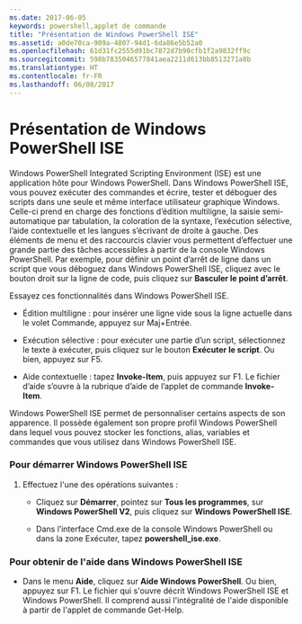 ```yaml
---
ms.date: 2017-06-05
keywords: powershell,applet de commande
title: "Présentation de Windows PowerShell ISE"
ms.assetid: a0de70ca-909a-4807-94d1-6da86e5b52a0
ms.openlocfilehash: 61d31fc2555d91bc7872d7b90cfb1f2a9832ff9c
ms.sourcegitcommit: 598b7835046577841aea2211d613bb8513271a8b
ms.translationtype: HT
ms.contentlocale: fr-FR
ms.lasthandoff: 06/08/2017
---
```

# <a name="introducing-the-windows-powershell-ise"></a>Présentation de Windows PowerShell ISE
Windows PowerShell Integrated Scripting Environment (ISE) est une application hôte pour Windows PowerShell. Dans Windows PowerShell ISE, vous pouvez exécuter des commandes et écrire, tester et déboguer des scripts dans une seule et même interface utilisateur graphique Windows. Celle-ci prend en charge des fonctions d’édition multiligne, la saisie semi-automatique par tabulation, la coloration de la syntaxe, l’exécution sélective, l’aide contextuelle et les langues s’écrivant de droite à gauche.
Des éléments de menu et des raccourcis clavier vous permettent d’effectuer une grande partie des tâches accessibles à partir de la console Windows PowerShell.  Par exemple, pour définir un point d’arrêt de ligne dans un script que vous déboguez dans Windows PowerShell ISE, cliquez avec le bouton droit sur la ligne de code, puis cliquez sur **Basculer le point d’arrêt**.

Essayez ces fonctionnalités dans Windows PowerShell ISE.

-   Édition multiligne : pour insérer une ligne vide sous la ligne actuelle dans le volet Commande, appuyez sur Maj+Entrée.

-   Exécution sélective : pour exécuter une partie d’un script, sélectionnez le texte à exécuter, puis cliquez sur le bouton **Exécuter le script**. Ou bien, appuyez sur F5.

-   Aide contextuelle : tapez **Invoke-Item**, puis appuyez sur F1. Le fichier d’aide s’ouvre à la rubrique d’aide de l’applet de commande **Invoke-Item**.

Windows PowerShell ISE permet de personnaliser certains aspects de son apparence. Il possède également son propre profil Windows PowerShell dans lequel vous pouvez stocker les fonctions, alias, variables et commandes que vous utilisez dans Windows PowerShell ISE.

### <a name="to-start-the-windows-powershell-ise"></a>Pour démarrer Windows PowerShell ISE

1.  Effectuez l'une des opérations suivantes :

    -   Cliquez sur **Démarrer**, pointez sur **Tous les programmes**, sur **Windows PowerShell V2**, puis cliquez sur **Windows PowerShell ISE**.

    -   Dans l’interface Cmd.exe de la console Windows PowerShell ou dans la zone Exécuter, tapez **powershell_ise.exe**.

### <a name="to-get-help-in-the-windows-powershell-ise"></a>Pour obtenir de l'aide dans Windows PowerShell ISE

-   Dans le menu **Aide**, cliquez sur **Aide Windows PowerShell**. Ou bien, appuyez sur F1. Le fichier qui s'ouvre décrit Windows PowerShell ISE et Windows PowerShell. Il comprend aussi l'intégralité de l'aide disponible à partir de l'applet de commande Get-Help.

